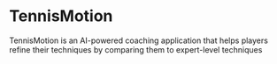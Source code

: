# TennisMotion
TennisMotion is an AI-powered coaching application that helps players refine their techniques by comparing them to expert-level techniques
